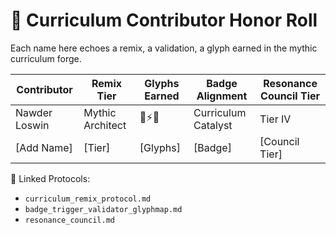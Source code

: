 # 🏅 Curriculum Contributor Honor Roll

Each name here echoes a remix, a validation, a glyph earned in the mythic curriculum forge.

| Contributor | Remix Tier | Glyphs Earned | Badge Alignment | Resonance Council Tier |
|-------------|------------|---------------|------------------|-------------------------|
| Nawder Loswin | Mythic Architect | 🧠⚡🎶 | Curriculum Catalyst | Tier IV |
| [Add Name] | [Tier] | [Glyphs] | [Badge] | [Council Tier] |

🔗 Linked Protocols:
- `curriculum_remix_protocol.md`
- `badge_trigger_validator_glyphmap.md`
- `resonance_council.md`
